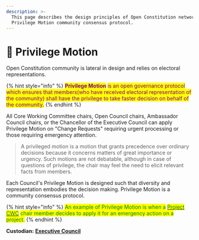 ```yaml
---
description: >-
  This page describes the design principles of Open Constitution network's
  Privilege Motion community consensus protocol.
---
```


# 👣 Privilege Motion

Open Constitution community is lateral in design and relies on electoral representations.

{% hint style="info" %}
<mark style="color:purple;">**Privilege Motion**</mark> <mark style="color:purple;"></mark><mark style="color:purple;">is an open governance protocol which ensures that members(who have received electoral representation of the community) shall have the privilege to take faster decision on behalf of the community.</mark>
{% endhint %}

All Core Working Committee chairs, Open Council chairs, Ambassador Council chairs, or the Chancellor of the Executive Council can apply Privilege Motion on "Change Requests" requiring urgent processing or those requiring emergency attention.

> A privileged motion is a motion that grants precedence over ordinary decisions because it concerns matters of great importance or urgency. Such motions are not debatable, although in case of questions of privilege, the chair may feel the need to elicit relevant facts from members.

Each Council's Privilege Motion is designed such that diversity and representation embodies the decision making. Privilege Motion is a community consensus protocol.

{% hint style="info" %}
<mark style="color:green;">An example of Privilege Motion is when a</mark> [<mark style="color:green;">Project CWC</mark>](../../foundation/steering-council/project-cwcs/) <mark style="color:green;">chair member decides to apply it for an emergency action on a project.</mark>&#x20;
{% endhint %}

&#x20;**Custodian:** [**Executive Council**](../../foundation/executive-council.md)
